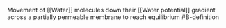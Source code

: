 Movement of [[Water]] molecules down their [[Water potential]] gradient across a partially permeable membrane to reach equilibrium
#B-definition 